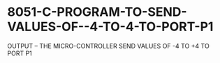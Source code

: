 # 8051-C-PROGRAM-TO-SEND-VALUES-OF--4-TO-4-TO-PORT-P1
OUTPUT – THE MICRO-CONTROLLER SEND VALUES OF -4 TO +4 TO PORT P1
